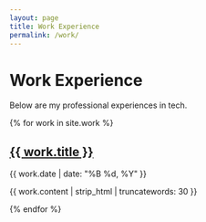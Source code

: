 ```yaml
---
layout: page
title: Work Experience
permalink: /work/
---
```


# Work Experience

Below are my professional experiences in tech.

{% for work in site.work %}

  <h2><a href="{{ work.url }}">{{ work.title }}</a></h2>
  <p>{{ work.date | date: "%B %d, %Y" }}</p>
  <p>{{ work.content | strip_html | truncatewords: 30 }}</p>
{% endfor %}
